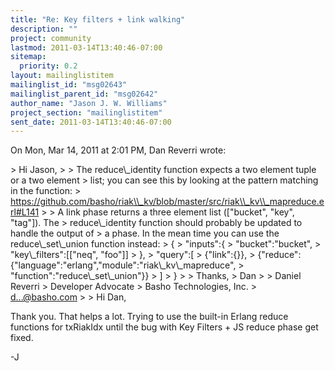 ```yaml
---
title: "Re: Key filters + link walking"
description: ""
project: community
lastmod: 2011-03-14T13:40:46-07:00
sitemap:
  priority: 0.2
layout: mailinglistitem
mailinglist_id: "msg02643"
mailinglist_parent_id: "msg02642"
author_name: "Jason J. W. Williams"
project_section: "mailinglistitem"
sent_date: 2011-03-14T13:40:46-07:00
---
```



On Mon, Mar 14, 2011 at 2:01 PM, Dan Reverri  wrote:

&gt; Hi Jason,
&gt;
&gt; The reduce\\_identity function expects a two element tuple or a two element
&gt; list; you can see this by looking at the pattern matching in the function:
&gt; https://github.com/basho/riak\\_kv/blob/master/src/riak\\_kv\\_mapreduce.erl#L141
&gt;
&gt; A link phase returns a three element list (["bucket", "key", "tag"]). The
&gt; reduce\\_identity function should probably be updated to handle the output of
&gt; a phase. In the mean time you can use the reduce\\_set\\_union function instead:
&gt; {
&gt; "inputs":{
&gt; "bucket":"bucket",
&gt; "key\\_filters":[["neq", "foo"]]
&gt; },
&gt; "query":[
&gt; {"link":{}},
&gt; {"reduce":{"language":"erlang","module":"riak\\_kv\\_mapreduce",
&gt; "function":"reduce\\_set\\_union"}}
&gt; ]
&gt; }
&gt;
&gt; Thanks,
&gt; Dan
&gt;
&gt; Daniel Reverri
&gt; Developer Advocate
&gt; Basho Technologies, Inc.
&gt; d...@basho.com
&gt;
&gt;
Hi Dan,

Thank you. That helps a lot. Trying to use the built-in Erlang reduce
functions for txRiakIdx until the bug with Key Filters + JS reduce phase get
fixed.

-J
